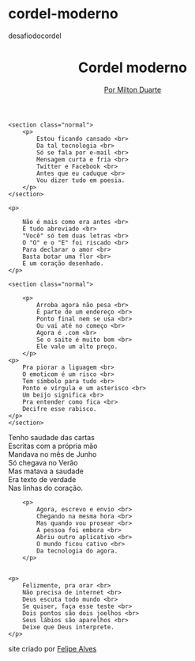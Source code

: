  #  cordel-moderno
 desafiodocordel
<!DOCTYPE html>
<html lang="pt-br">
<head>
    <meta charset="UTF-8">
    <meta http-equiv="X-UA-Compatible" content="IE=edge">
    <meta name="viewport" content="width=device-width, initial-scale=1.0">
    <link rel="stylesheet" href="style.css">
    <title>cordel moderno</title>
</head>
<body>
    <header>
        <h1>Cordel moderno</h1>
        <a href="https://www.recantodasletras.com.br/poesias/3186743" target="_blank">Por Milton Duarte</a>
    </header>

    <section class="normal">
        <p>
            Estou ficando cansado <br>
            Da tal tecnologia <br>
            Só se fala por e-mail <br>
            Mensagem curta e fria <br>
            Twitter e Facebook <br>
            Antes que eu caduque <br>
            Vou dizer tudo em poesia.
        </p>
    </section>



<section class="imagem" id="imagem1">
    
    <p>
        
        Não é mais como era antes <br>
        É tudo abreviado <br>
        "Você" só tem duas letras <br>
        O "O" e o "E" foi riscado <br>
        Para declarar o amor <br>
        Basta botar uma flor <br>
        E um coração desenhado.
    </p> 
</section>




    <section class="normal">
        
        <p>
            Arroba agora não pesa <br>
            É parte de um endereço <br>
            Ponto final nem se usa <br>
            Ou vai até no começo <br>
            Agora é .com <br>
            Se o saite é muito bom <br>
            Ele vale um alto preço.
        </p>
    <p> 
        Pra piorar a liguagem <br>
        O emoticom é um risco <br>
        Tem símbolo para tudo <br>
        Ponto e vírgula e um asterisco <br>
        Um beijo significa <br>
        Pra entender como fica <br>
        Decifre esse rabisco. 
    </p>
    </section>


<section class="imagem" id="imagem2">
        <p>
            Tenho saudade das cartas <br>
            Escritas com a própria mão <br>
            Mandava no mês de Junho <br>
            Só chegava no Verão <br>
            Mas matava a saudade <br>
            Era texto de verdade <br>
            Nas linhas do coração.
        </p> 
</section>



<section class="normal">
    
        <p>
            Agora, escrevo e envio <br>
            Chegando na mesma hora <br>
            Mas quando vou prosear <br>
            A pessoa foi embora <br>
            Abriu outro aplicativo <br>
            O mundo ficou cativo <br>
            Da tecnologia do agora.
        </p>
    
    
    <p>
        Felizmente, pra orar <br>
        Não precisa de internet <br>
        Deus escuta todo mundo <br>
        Se quiser, faça esse teste <br>
        Dois pontos são dois joelhos <br>
        Seus lábios são aparelhos <br>
        Deixe que Deus interprete.
    </p>
</section>

<footer>
    <p>site criado por <a href="https://github.com/Felipealvesn" target="_blank">Felipe Alves</a></p>
</footer>
</body>
</html>
